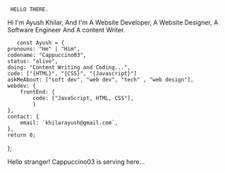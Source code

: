      HELLO THERE.
  Hi I'm Ayush Khilar, And I'm 
       A Website Developer, A Website Designer, A Software Engineer And A content Writer.


       const Ayush = {
    pronouns: "He" | "Him",
    codename: "Cappuccino03",
    status: "alive",
    doing: "Content Writing and Coding...",
    code: ["{HTML}", "{CSS}", "{Javascript}"]
    askMeAbout: ["soft dev", "web dev", "tech" , "web design"],
    webdev: {
        frontEnd: {
            code: ["JavaScript, HTML, CSS"],
            }
    },
    contact: {
        email: `khilarayush@gmail.com`,
    },
    return 0;
};



Hello stranger! Cappuccino03 is serving here...

